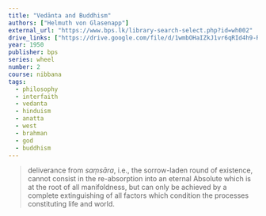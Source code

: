 ```yaml
---
title: "Vedānta and Buddhism"
authors: ["Helmuth von Glasenapp"]
external_url: "https://www.bps.lk/library-search-select.php?id=wh002"
drive_links: ["https://drive.google.com/file/d/1wmbOHaIZkJ1vr6qRId4h9-RZ8opd1z6T/view?usp=drivesdk", "https://drive.google.com/file/d/1PYEpdekzqvI9tkdMP2pBJumlGyFl1qmZ/view?usp=drivesdk"]
year: 1950
publisher: bps
series: wheel
number: 2
course: nibbana
tags:
  - philosophy
  - interfaith
  - vedanta
  - hinduism
  - anatta
  - west
  - brahman
  - god
  - buddhism
---
```


> deliverance from *saṃsāra*, i.e., the sorrow-laden round of existence, cannot consist in the re-absorption into an eternal Absolute which is at the root of all manifoldness, but can only be achieved by a complete extinguishing of all factors which condition the processes constituting life and world.


